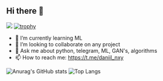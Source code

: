 ## Hi there 👋

![](https://komarev.com/ghpvc/?username=your-github-username)
[![trophy](https://github-profile-trophy.vercel.app/?username=Daniil-Nay&theme=onedark)](https://github.com/ryo-ma/github-profile-trophy)

- 🌱 I’m currently learning ML
- 👯 I’m looking to collaborate on any project
- 💬 Ask me about python, telegram, ML, GAN's, algorithms
- 📫 How to reach me: https://t.me/daniil_nxy

![Anurag's GitHub stats](https://github-readme-stats.vercel.app/api?username=Daniil-Nay&show_icons=true&theme=onedark)
![Top Langs](https://github-readme-stats.vercel.app/api/top-langs/?username=Daniil-Nay&theme=tokyonight)

